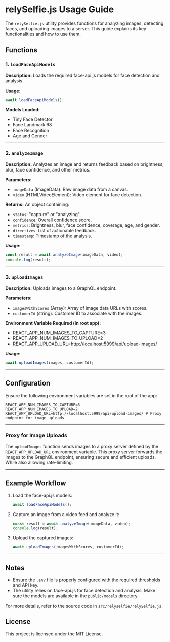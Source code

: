 # relySelfie.js Usage Guide

The `relySelfie.js` utility provides functions for analyzing images, detecting faces, and uploading images to a server. This guide explains its key functionalities and how to use them.

## Functions

### 1. `loadFaceApiModels`

**Description:**
Loads the required face-api.js models for face detection and analysis.

**Usage:**
```javascript
await loadFaceApiModels();
```

**Models Loaded:**
- Tiny Face Detector
- Face Landmark 68
- Face Recognition
- Age and Gender

---

### 2. `analyzeImage`

**Description:**
Analyzes an image and returns feedback based on brightness, blur, face confidence, and other metrics.

**Parameters:**
- `imageData` (ImageData): Raw image data from a canvas.
- `video` (HTMLVideoElement): Video element for face detection.

**Returns:**
An object containing:
- `status`: "capture" or "analyzing".
- `confidence`: Overall confidence score.
- `metrics`: Brightness, blur, face confidence, coverage, age, and gender.
- `directives`: List of actionable feedback.
- `timestamp`: Timestamp of the analysis.

**Usage:**
```javascript
const result = await analyzeImage(imageData, video);
console.log(result);
```

---

### 3. `uploadImages`

**Description:**
Uploads images to a GraphQL endpoint.

**Parameters:**
- `imagesWithScores` (Array): Array of image data URLs with scores.
- `customerId` (string): Customer ID to associate with the images.

**Environment Variable Required (in root app):**
- REACT_APP_NUM_IMAGES_TO_CAPTURE=3
- REACT_APP_NUM_IMAGES_TO_UPLOAD=2
- REACT_APP_UPLOAD_URL=http://localhost:5999/api/upload-images/

**Usage:**
```javascript
await uploadImages(images, customerId);
```

---

## Configuration

Ensure the following environment variables are set in the root of the app:

```env
REACT_APP_NUM_IMAGES_TO_CAPTURE=3
REACT_APP_NUM_IMAGES_TO_UPLOAD=2
REACT_APP_UPLOAD_URL=http://localhost:5999/api/upload-images/ # Proxy endpoint for image uploads
```

---

### Proxy for Image Uploads

The `uploadImages` function sends images to a proxy server defined by the `REACT_APP_UPLOAD_URL` environment variable. This proxy server forwards the images to the GraphQL endpoint, ensuring secure and efficient uploads. While also allowing rate-limiting.

---

## Example Workflow

1. Load the face-api.js models:
   ```javascript
   await loadFaceApiModels();
   ```

2. Capture an image from a video feed and analyze it:
   ```javascript
   const result = await analyzeImage(imageData, video);
   console.log(result);
   ```

3. Upload the captured images:
   ```javascript
   await uploadImages(imagesWithScores, customerId);
   ```

---

## Notes

- Ensure the `.env` file is properly configured with the required thresholds and API key.
- The utility relies on face-api.js for face detection and analysis. Make sure the models are available in the `public/models` directory.

For more details, refer to the source code in `src/relyselfie/relySelfie.js`.


## License

This project is licensed under the MIT License.